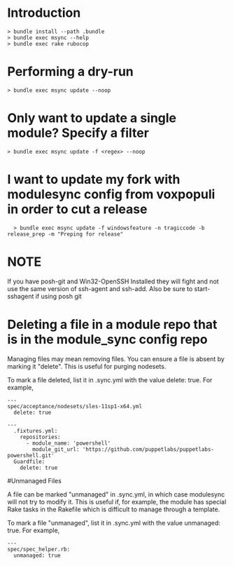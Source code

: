 # Introduction
```
> bundle install --path .bundle
> bundle exec msync --help
> bundle exec rake rubocop
```

# Performing a dry-run
```
> bundle exec msync update --noop
```


# Only want to update a single module?  Specify a filter
```
> bundle exec msync update -f <regex> --noop
```

# I want to update my fork with modulesync config from voxpopuli in order to cut a release
```
  > bundle exec msync update -f windowsfeature -n tragiccode -b release_prep -m "Preping for release"
```

# NOTE
If you have posh-git and Win32-OpenSSH Installed they will fight and not use the same version of ssh-agent and ssh-add.  Also be sure to start-sshagent if using posh git


# Deleting a file in a module repo that is in the module_sync config repo
Managing files may mean removing files. You can ensure a file is absent by marking it "delete". This is useful for purging nodesets.

To mark a file deleted, list it in .sync.yml with the value delete: true. For example,
```
---
spec/acceptance/nodesets/sles-11sp1-x64.yml
  delete: true
```
```
---
  .fixtures.yml:
    repositories:
      - module_name: 'powershell'
        module_git_url: 'https://github.com/puppetlabs/puppetlabs-powershell.git'
  Guardfile:
    delete: true
```


#Unmanaged Files

A file can be marked "unmanaged" in .sync.yml, in which case modulesync will not try to modify it. This is useful if, for example, the module has special Rake tasks in the Rakefile which is difficult to manage through a template.

To mark a file "unmanaged", list it in .sync.yml with the value unmanaged: true. For example,
```
---
spec/spec_helper.rb:
  unmanaged: true

```

